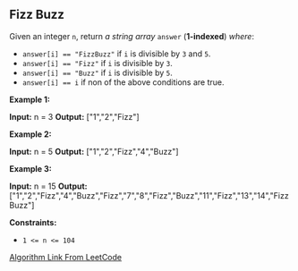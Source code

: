 ## Fizz Buzz

Given an integer  `n`, return  _a string array_  `answer`  (**1-indexed**)  _where_:

-   `answer[i] == "FizzBuzz"`  if  `i`  is divisible by  `3`  and  `5`.
-   `answer[i] == "Fizz"`  if  `i`  is divisible by  `3`.
-   `answer[i] == "Buzz"`  if  `i`  is divisible by  `5`.
-   `answer[i] == i`  if non of the above conditions are true.

**Example 1:**

**Input:** n = 3
**Output:** ["1","2","Fizz"]

**Example 2:**

**Input:** n = 5
**Output:** ["1","2","Fizz","4","Buzz"]

**Example 3:**

**Input:** n = 15
**Output:** ["1","2","Fizz","4","Buzz","Fizz","7","8","Fizz","Buzz","11","Fizz","13","14","FizzBuzz"]

**Constraints:**

-   `1 <= n <= 104`

[Algorithm Link From LeetCode](https://leetcode.com/explore/interview/card/top-interview-questions-easy/92/array/559/)